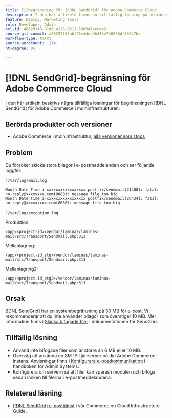 ```yaml
---
title: Filbegränsning för [!DNL SendGrid] för Adobe Commerce Cloud
description: I den här artikeln finns en tillfällig lösning på begränsningen  [!DNL SendGrid] för Adobe Commerce i molninfrastrukturen.
feature: Deploy, Marketing Tools
role: Developer, Admin
exl-id: 48629f48-8100-4128-9211-53d947aecd49
source-git-commit: a28257f55abf21cddec9b415e7e8858df33647be
workflow-type: tm+mt
source-wordcount: '174'
ht-degree: 0%

---
```


# [!DNL SendGrid]-begränsning för Adobe Commerce Cloud

I den här artikeln beskrivs några tillfälliga lösningar för begränsningen [!DNL SendGrid] för Adobe Commerce i molninfrastrukturen.

## Berörda produkter och versioner

* Adobe Commerce i molninfrastruktur, [alla versioner som stöds](https://magento.com/sites/default/files/magento-software-lifecycle-policy.pdf)


## Problem

Du försöker skicka stora bilagor i e-postmeddelanden och ser följande loggfel:

I `/var/log/mail.log`

```shell
Month Date Time i-xxxxxxxxxxxxxxxxx postfix/sendmail[21408]: fatal: no-reply@xxxxxxxx.com(8080): message file too big
Month Date Time i-xxxxxxxxxxxxxxxxx postfix/sendmail[26434]: fatal: no-reply@xxxxxxxxx.com(8080): message file too big
```

I `/var/log/exception.log`

Produktion:

`/app/<project-id>/vendor/laminas/laminas-mail/src/Transport/Sendmail.php:313`

Mellanlagring:

`/app/<project-id_stg>/vendor/laminas/laminas-mail/src/Transport/Sendmail.php:313`

Mellanlagring2:

`/app/<project-id_stg2>/vendor/laminas/laminas-mail/src/Transport/Sendmail.php:313`

## Orsak

[!DNL SendGrid] har en systembegränsning på 30 MB för e-post. Vi rekommenderar att du inte använder bilagor som överstiger 10 MB. Mer information finns i [Skicka bifogade filer](https://docs.sendgrid.com/ui/sending-email/attachments-with-digioh) i dokumentationen för SendGrid.

## Tillfällig lösning

* Använd inte bifogade filer som är större än 6 MB eller 10 MB.
* Överväg att använda en SMTP-fjärrserver på din Adobe Commerce-instans. Anvisningar finns i [Konfigurera e-postkommunikation](https://experienceleague.adobe.com/docs/commerce-admin/systems/communications/email-communications.html) i handboken för Admin Systems.
* Konfigurera om servern så att filer kan sparas i modulen och bifoga sedan länken till filerna i e-postmeddelandena.

## Relaterad läsning

* [[!DNL SendGrid] e-posttjänst](https://experienceleague.adobe.com/docs/commerce-cloud-service/user-guide/project/sendgrid.html) i vår Commerce on Cloud Infrastructure Guide.
